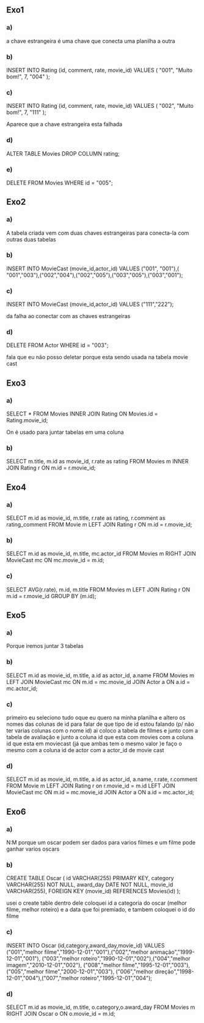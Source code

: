 ## Exo1
### a)
 a chave estrangeira é uma chave que conecta uma planilha a outra

### b)
INSERT INTO Rating (id, comment, rate, movie_id) 
VALUES (
		"001",
    "Muito bom!",
    7,
		"004"
);

### c)
INSERT INTO Rating (id, comment, rate, movie_id) 
VALUES (
		"002",
    "Muito bom!",
    7,
		"111"
);

Aparece que a chave estrangeira esta falhada

### d)
ALTER TABLE Movies DROP COLUMN rating;

### e)
DELETE FROM Movies
WHERE id = "005";

## Exo2
### a)
A tabela criada vem com duas chaves estrangeiras para conecta-la com outras duas tabelas
### b)
INSERT INTO MovieCast (movie_id,actor_id) 
VALUES ("001", "001"),(	"001","003"),("002","004"),("002","005"),("003","005"),("003","001");
### c)
INSERT INTO MovieCast (movie_id,actor_id) 
VALUES ("111","222");

da falha ao conectar com as chaves estrangeiras

### d)
DELETE FROM Actor
WHERE id = "003";

fala que eu não posso deletar porque esta sendo usada na tabela movie cast

## Exo3
### a)
SELECT * FROM Movies 
INNER JOIN Rating ON Movies.id = Rating.movie_id;

On é usado para juntar tabelas em uma coluna 
### b)
SELECT m.title, m.id as movie_id, r.rate as rating FROM Movies m
INNER JOIN Rating r ON m.id = r.movie_id;

## Exo4
### a)
SELECT m.id as movie_id, m.title, r.rate as rating, r.comment as rating_comment
FROM Movie m
LEFT JOIN Rating r ON m.id = r.movie_id;
### b)
SELECT m.id as movie_id, m.title, mc.actor_id FROM Movies m
RIGHT JOIN MovieCast mc ON mc.movie_id = m.id;
### c)
SELECT AVG(r.rate), m.id, m.title FROM Movies m
LEFT JOIN Rating r ON m.id = r.movie_id
GROUP BY (m.id);


## Exo5
### a)
Porque iremos juntar 3 tabelas
### b)
SELECT m.id as movie_id, m.title, a.id as actor_id, a.name FROM Movies m
LEFT JOIN MovieCast mc ON m.id = mc.movie_id
JOIN Actor a ON a.id = mc.actor_id;

### c) 
primeiro eu seleciono tudo oque eu quero na minha planilha e altero os nomes das colunas de id para falar de que tipo de id estou falando (p/ não ter varias colunas com o nome id) ai coloco a tabela de filmes e junto com a tabela de avaliação e junto a coluna id que esta com movies com a coluna id que esta em moviecast (já que ambas tem o mesmo valor )e faço o mesmo com a coluna id de actor com a actor_id de movie cast

### d)
SELECT 
		m.id as movie_id, 
    m.title, 
    a.id as actor_id, 
    a.name, 
    r.rate, 
    r.comment 
FROM Movie m
LEFT JOIN Rating r on r.movie_id = m.id
LEFT JOIN MovieCast mc ON m.id = mc.movie_id
JOIN Actor a ON a.id = mc.actor_id;


## Exo6
### a)
N:M porque um oscar podem ser dados para varios filmes e um filme pode ganhar varios oscars
### b)
CREATE TABLE Oscar (
	id VARCHAR(255) PRIMARY KEY,
    category VARCHAR(255) NOT NULL,
    award_day DATE NOT NULL,
    movie_id VARCHAR(255),
    FOREIGN KEY (movie_id) REFERENCES Movies(id)
);

usei o create table dentro dele coloquei id a categoria do oscar (melhor filme, melhor roteiro) e a data que foi premiado, e tambem coloquei o id do filme 

### c)
INSERT INTO Oscar (id,category,award_day,movie_id) 
VALUES ("001","melhor filme","1990-12-01","001"),("002","melhor animação","1999-12-01","001"),
("003","melhor roteiro","1990-12-01","002"),("004","melhor imagem","2010-12-01","002"),
("008","melhor filme","1995-12-01","003"),("005","melhor filme","2000-12-01","003"),
("006","melhor direção","1998-12-01","004"),("007","melhor roteiro","1995-12-01","004");
### d)
SELECT m.id as movie_id, m.title, o.category,o.award_day FROM Movies m
RIGHT JOIN Oscar o ON o.movie_id = m.id;


